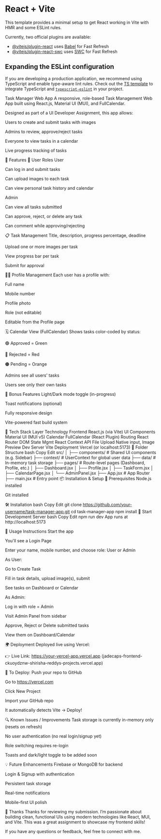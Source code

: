 # React + Vite

This template provides a minimal setup to get React working in Vite with HMR and some ESLint rules.

Currently, two official plugins are available:

- [@vitejs/plugin-react](https://github.com/vitejs/vite-plugin-react/blob/main/packages/plugin-react/README.md) uses [Babel](https://babeljs.io/) for Fast Refresh
- [@vitejs/plugin-react-swc](https://github.com/vitejs/vite-plugin-react-swc) uses [SWC](https://swc.rs/) for Fast Refresh

## Expanding the ESLint configuration

If you are developing a production application, we recommend using TypeScript and enable type-aware lint rules. Check out the [TS template](https://github.com/vitejs/vite/tree/main/packages/create-vite/template-react-ts) to integrate TypeScript and [`typescript-eslint`](https://typescript-eslint.io) in your project.

Task Manager Web App
A responsive, role-based Task Management Web App built using React.js, Material UI (MUI), and FullCalendar.

Designed as part of a UI Developer Assignment, this app allows:

Users to create and submit tasks with images

Admins to review, approve/reject tasks

Everyone to view tasks in a calendar

Live progress tracking of tasks

🚀 Features
👥 User Roles
User

Can log in and submit tasks

Can upload images to each task

Can view personal task history and calendar

Admin

Can view all tasks submitted

Can approve, reject, or delete any task

Can comment while approving/rejecting

📋 Task Management
Title, description, progress percentage, deadline

Upload one or more images per task

View progress bar per task

Submit for approval

🧑‍💼 Profile Management
Each user has a profile with:

Full name

Mobile number

Profile photo

Role (not editable)

Editable from the Profile page

🗓️ Calendar View (FullCalendar)
Shows tasks color-coded by status:

🟢 Approved = Green

🔴 Rejected = Red

🟠 Pending = Orange

Admins see all users' tasks

Users see only their own tasks

🌟 Bonus Features
Light/Dark mode toggle (in-progress)

Toast notifications (optional)

Fully responsive design

Vite-powered fast build system

🧠 Tech Stack
Layer	Technology
Frontend	React.js (via Vite)
UI Components	Material UI (MUI v5)
Calendar	FullCalendar (React Plugin)
Routing	React Router DOM
State Mgmt	React Context API
File Upload	Native input, Image Preview
Dev Server	Vite
Deployment	Vercel (or localhost:5173)
📁 Folder Structure
bash
Copy
Edit
src/
│
├── components/          # Shared UI components (e.g. Sidebar)
├── context/             # UserContext for global user data
├── data/                # In-memory task storage
├── pages/               # Route-level pages (Dashboard, Profile, etc.)
│   ├── Dashboard.jsx
│   ├── Profile.jsx
│   ├── TaskForm.jsx
│   ├── CalendarPage.jsx
│   └── AdminPanel.jsx
├── App.jsx              # App Router
├── main.jsx             # Entry point
📦 Installation & Setup
🔧 Prerequisites
Node.js installed

Git installed

🛠 Installation
bash
Copy
Edit
git clone https://github.com/your-username/task-manager-app.git
cd task-manager-app
npm install
🚀 Start Development Server
bash
Copy
Edit
npm run dev
App runs at http://localhost:5173

🧪 Usage Instructions
Start the app

You'll see a Login Page

Enter your name, mobile number, and choose role: User or Admin

As User:

Go to Create Task

Fill in task details, upload image(s), submit

See tasks on Dashboard or Calendar

As Admin:

Log in with role = Admin

Visit Admin Panel from sidebar

Approve, Reject or Delete submitted tasks

View them on Dashboard/Calendar

🌍 Deployment
Deployed live using Vercel:

👉 Live Link: https://your-vercel-app.vercel.app
(jadecaps-frontend-ckuoydznw-shirisha-reddys-projects.vercel.app)

🔧 To Deploy:
Push your repo to GitHub

Go to https://vercel.com

Click New Project

Import your GitHub repo

It automatically detects Vite → Deploy!

🔍 Known Issues / Improvements
Task storage is currently in-memory only (resets on refresh)

No user authentication (no real login/signup yet)

Role switching requires re-login

Toasts and dark/light toggle to be added soon

💡 Future Enhancements
Firebase or MongoDB for backend

Login & Signup with authentication

Persistent task storage

Real-time notifications

Mobile-first UI polish

🙏 Thanks
Thanks for reviewing my submission. I’m passionate about building clean, functional UIs using modern technologies like React, MUI, and Vite.
This was a great assignment to showcase my frontend skills!

If you have any questions or feedback, feel free to connect with me.






